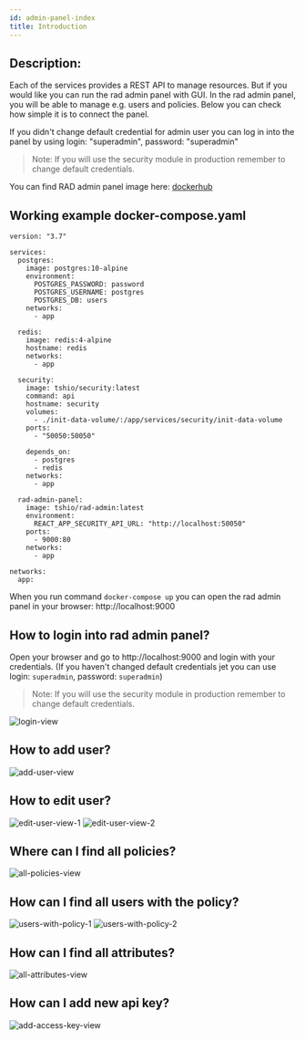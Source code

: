 ```yaml
---
id: admin-panel-index
title: Introduction
---
```


## Description:

Each of the services provides a REST API to manage resources. But if you would like you can run the rad admin panel with GUI. In the rad admin panel, you will be able to manage e.g. users and policies. Below you can check how simple it is to connect the panel.

If you didn't change default credential for admin user you can log in into the panel by using login: "superadmin", password: "superadmin"

>Note: If you will use the security module in production remember to change default credentials.

You can find RAD admin panel image here: [dockerhub](https://hub.docker.com/r/tshio/rad-admin)

## Working example docker-compose.yaml

```
version: "3.7"

services:
  postgres:
    image: postgres:10-alpine
    environment:
      POSTGRES_PASSWORD: password
      POSTGRES_USERNAME: postgres
      POSTGRES_DB: users
    networks:
      - app

  redis:
    image: redis:4-alpine
    hostname: redis
    networks:
      - app

  security:
    image: tshio/security:latest
    command: api
    hostname: security
    volumes:
      - ./init-data-volume/:/app/services/security/init-data-volume
    ports:
      - "50050:50050"

    depends_on:
      - postgres
      - redis
    networks:
      - app

  rad-admin-panel:
    image: tshio/rad-admin:latest
    environment:
      REACT_APP_SECURITY_API_URL: "http://localhost:50050"
    ports:
      - 9000:80
    networks:
      - app

networks:
  app:
```

When you run command `docker-compose up` you can open the rad admin panel in your browser: http://localhost:9000

## How to login into rad admin panel?

Open your browser and go to http://localhost:9000 and login with your credentials. (If you haven't changed default credentials jet you can use login: `superadmin`, password: `superadmin`)

>Note: If you will use the security module in production remember to change default credentials.

![login-view](assets/admin-panel/login-view.png)

## How to add user?
![add-user-view](assets/admin-panel/add-user-view.png)

## How to edit user?
![edit-user-view-1](assets/admin-panel/edit-user-view-1.png)
![edit-user-view-2](assets/admin-panel/edit-user-view-2.png)

## Where can I find all policies?
![all-policies-view](assets/admin-panel/all-policies-view.png)

## How can I find all users with the policy?
![users-with-policy-1](assets/admin-panel/users-with-policy-1.png)
![users-with-policy-2](assets/admin-panel/users-with-policy-2.png)

## How can I find all attributes?
![all-attributes-view](assets/admin-panel/all-attributes-view.png)

## How can I add new api key?
![add-access-key-view](assets/admin-panel/add-access-key-view.png)